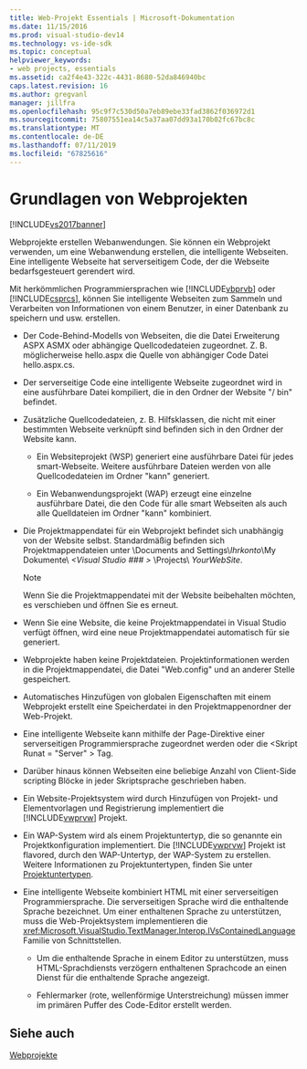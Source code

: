 ```yaml
---
title: Web-Projekt Essentials | Microsoft-Dokumentation
ms.date: 11/15/2016
ms.prod: visual-studio-dev14
ms.technology: vs-ide-sdk
ms.topic: conceptual
helpviewer_keywords:
- web projects, essentials
ms.assetid: ca2f4e43-322c-4431-8680-52da846940bc
caps.latest.revision: 16
ms.author: gregvanl
manager: jillfra
ms.openlocfilehash: 95c9f7c530d50a7eb89ebe33fad3862f036972d1
ms.sourcegitcommit: 75807551ea14c5a37aa07dd93a170b02fc67bc8c
ms.translationtype: MT
ms.contentlocale: de-DE
ms.lasthandoff: 07/11/2019
ms.locfileid: "67825616"
---
```

# <a name="web-project-essentials"></a>Grundlagen von Webprojekten
[!INCLUDE[vs2017banner](../../includes/vs2017banner.md)]

Webprojekte erstellen Webanwendungen. Sie können ein Webprojekt verwenden, um eine Webanwendung erstellen, die intelligente Webseiten. Eine intelligente Webseite hat serverseitigem Code, der die Webseite bedarfsgesteuert gerendert wird.  
  
 Mit herkömmlichen Programmiersprachen wie [!INCLUDE[vbprvb](../../includes/vbprvb-md.md)] oder [!INCLUDE[csprcs](../../includes/csprcs-md.md)], können Sie intelligente Webseiten zum Sammeln und Verarbeiten von Informationen von einem Benutzer, in einer Datenbank zu speichern und usw. erstellen.  
  
- Der Code-Behind-Modells von Webseiten, die die Datei Erweiterung ASPX ASMX oder abhängige Quellcodedateien zugeordnet. Z. B. möglicherweise hello.aspx die Quelle von abhängiger Code Datei hello.aspx.cs.  
  
- Der serverseitige Code eine intelligente Webseite zugeordnet wird in eine ausführbare Datei kompiliert, die in den Ordner der Website "/ bin" befindet.  
  
- Zusätzliche Quellcodedateien, z. B. Hilfsklassen, die nicht mit einer bestimmten Webseite verknüpft sind befinden sich in den Ordner der Website kann.  
  
  - Ein Websiteprojekt (WSP) generiert eine ausführbare Datei für jedes smart-Webseite. Weitere ausführbare Dateien werden von alle Quellcodedateien im Ordner "kann" generiert.  

  - Ein Webanwendungsprojekt (WAP) erzeugt eine einzelne ausführbare Datei, die den Code für alle smart Webseiten als auch alle Quelldateien im Ordner "kann" kombiniert.  
  
- Die Projektmappendatei für ein Webprojekt befindet sich unabhängig von der Website selbst. Standardmäßig befinden sich Projektmappendateien unter \Documents and Settings\\*Ihrkonto*\My Dokumente\\ *\<Visual Studio ### >* \Projects\\ *YourWebSite*.  
  
    > [!NOTE]
    > Wenn Sie die Projektmappendatei mit der Website beibehalten möchten, es verschieben und öffnen Sie es erneut.  
  
- Wenn Sie eine Website, die keine Projektmappendatei in Visual Studio verfügt öffnen, wird eine neue Projektmappendatei automatisch für sie generiert.  
  
- Webprojekte haben keine Projektdateien. Projektinformationen werden in die Projektmappendatei, die Datei "Web.config" und an anderer Stelle gespeichert.  
  
- Automatisches Hinzufügen von globalen Eigenschaften mit einem Webprojekt erstellt eine Speicherdatei in den Projektmappenordner der Web-Projekt.  
  
- Eine intelligente Webseite kann mithilfe der Page-Direktive einer serverseitigen Programmiersprache zugeordnet werden oder die \<Skript Runat = "Server" > Tag.  
  
- Darüber hinaus können Webseiten eine beliebige Anzahl von Client-Side scripting Blöcke in jeder Skriptsprache geschrieben haben.  
  
- Ein Website-Projektsystem wird durch Hinzufügen von Projekt- und Elementvorlagen und Registrierung implementiert die [!INCLUDE[vwprvw](../../includes/vwprvw-md.md)] Projekt.  
  
- Ein WAP-System wird als einem Projektuntertyp, die so genannte ein Projektkonfiguration implementiert. Die [!INCLUDE[vwprvw](../../includes/vwprvw-md.md)] Projekt ist flavored, durch den WAP-Untertyp, der WAP-System zu erstellen. Weitere Informationen zu Projektuntertypen, finden Sie unter [Projektuntertypen](../../extensibility/internals/project-subtypes.md).  
  
- Eine intelligente Webseite kombiniert HTML mit einer serverseitigen Programmiersprache. Die serverseitigen Sprache wird die enthaltende Sprache bezeichnet. Um einer enthaltenen Sprache zu unterstützen, muss die Web-Projektsystem implementieren die <xref:Microsoft.VisualStudio.TextManager.Interop.IVsContainedLanguage> Familie von Schnittstellen.  
  
  - Um die enthaltende Sprache in einem Editor zu unterstützen, muss HTML-Sprachdiensts verzögern enthaltenen Sprachcode an einen Dienst für die enthaltende Sprache angezeigt.  

  - Fehlermarker (rote, wellenförmige Unterstreichung) müssen immer im primären Puffer des Code-Editor erstellt werden.  
  
## <a name="see-also"></a>Siehe auch  
 [Webprojekte](../../extensibility/internals/web-projects.md)
